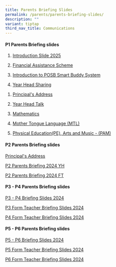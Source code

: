 ```yaml
---
title: Parents Briefing Slides
permalink: /parents/parents-briefing-slides/
description: ""
variant: tiptap
third_nav_title: Communications
---
```

<h4><strong>P1 Parents Briefing slides</strong></h4>
<ol data-tight="true" class="tight">
<li>
<p><a href="/files/2025_P1_Orientation_Finance_Admin_Pt1.pdf" rel="noopener noreferrer nofollow" target="_blank">Introduction Slide 2025</a>
</p>
</li>
<li>
<p><a href="/files/2025_P1_Orientation_Finance_Admin_Pt2.pdf" rel="noopener noreferrer nofollow" target="_blank">Financial Assistance Scheme</a>
</p>
</li>
<li>
<p><a href="/files/2025_P1_Orientation_Finance_Admin_POSB.pdf" rel="noopener nofollow" target="_blank">Introduction to POSB Smart Buddy System</a>
</p>
</li>
<li>
<p><a href="/files/Year_Head_Talk_Transitioning_to_P1_2025_try.pdf" rel="noopener nofollow" target="_blank">Year Head Sharing</a>
</p>
</li>
</ol>
<p></p>
<ol data-tight="true" class="tight">
<li>
<p><a href="/files/Parents Briefing Slides/P1 2025 Briefing/1__Parents__Briefing_2025_Principal.pdf" rel="noopener nofollow" target="_blank">Principal's Address</a>
</p>
</li>
<li>
<p><a href="/files/Parents Briefing Slides/P1 2025 Briefing/2__P1_YH_Talk_2025.pdf" rel="noopener nofollow" target="_blank">Year Head Talk</a>
</p>
</li>
<li>
<p><a href="/files/Parents Briefing Slides/P1 2025 Briefing/4__Math_P1_Parents_Briefing__2025__pdf.pdf" rel="noopener nofollow" target="_blank">Mathematics</a>
</p>
</li>
<li>
<p><a href="/files/Parents Briefing Slides/P1 2025 Briefing/5__MTL_P1_Parents_Briefing_2025.pdf" rel="noopener nofollow" target="_blank">Mother Tongue Language (MTL)</a>
</p>
</li>
<li>
<p><a href="/files/Parents Briefing Slides/P1 2025 Briefing/6__PAM_PAL__P1_Parents_Briefing_for_P1_Parents_2025_PAM_PAL.pdf" rel="noopener nofollow" target="_blank">Physical Education(PE), Arts and Music - (PAM)</a>
<br>
</p>
</li>
</ol>
<h4><strong>P2 Parents Briefing slides</strong></h4>
<p><a href="https://sites.google.com/moe.edu.sg/principalsaddress/home" rel="noopener noreferrer nofollow" target="_blank">Principal's Address</a>
</p>
<p><a href="/files/Parents Briefing Slides/2024/2024_P2_Parents_Briefing_YH_26_Jan_updated.pdf" rel="noopener noreferrer nofollow" target="_blank">P2 Parents Briefing 2024 YH</a>
</p>
<p><a href="/files/Parents Briefing Slides/2024/2024_Parents_Briefing_by_FTs_P2_Updated.pdf" rel="noopener noreferrer nofollow" target="_blank">P2 Parents Briefing 2024 FT</a>
</p>
<h4><strong>P3 - P4 Parents Briefing slides</strong></h4>
<p><a href="/files/Parents Briefing Slides/2024/2024_P3_P4_Parents_Briefing_19_Jan_for_school_website_final.pdf" rel="noopener noreferrer nofollow" target="_blank">P3 - P4 Briefing Slides 2024</a>
</p>
<p><a href="/files/Parents Briefing Slides/2024/Parent_s_briefing_2024_by_P3_FTs.pdf" rel="noopener noreferrer nofollow" target="_blank">P3 Form Teacher Briefing Slides 2024</a>
</p>
<p><a href="/files/Parents Briefing Slides/2024/Parent_s_briefing_2024_by_P4_FTs.pdf" rel="noopener noreferrer nofollow" target="_blank">P4 Form Teacher Briefing Slides 2024</a>
</p>
<h4><strong>P5 - P6 Parents Briefing slides</strong></h4>
<p><a href="/files/Parents Briefing Slides/2024/P5___P6_Parents_Briefing_Slides.pdf" rel="noopener noreferrer nofollow" target="_blank">P5 - P6 Briefing Slides 2024</a>
</p>
<p><a href="/files/Parents Briefing Slides/2024/P5_Parents_Briefing_2024_FT.pdf" rel="noopener noreferrer nofollow" target="_blank">P5 Form Teacher Briefing Slides 2024</a>
</p>
<p><a href="/files/Parents Briefing Slides/2024/P6_Parents_Briefing_2024_FT.pdf" rel="noopener noreferrer nofollow" target="_blank">P6 Form Teacher Briefing Slides 2024</a>
</p>
<p></p>